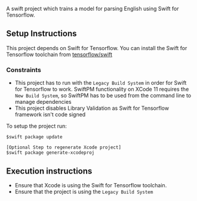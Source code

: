 A swift project which trains a model for parsing English using Swift for Tensorflow.

## Setup Instructions
This project depends on Swift for Tensorflow. You can install the Swift for Tensorflow toolchain from [tensorflow/swift](https://github.com/tensorflow/swift/blob/master/Installation.md)

### Constraints
- This project has to run with the `Legacy Build System` in order for Swift for Tensorflow to work. SwiftPM functionality on XCode 11 requires the `New Build System`, so SwiftPM has to be used from the command line to manage dependencies
- This project disables Library Validation as Swift for Tensorflow framework isn't code signed

To setup the project run:
```
$swift package update

[Optional Step to regenerate Xcode project]
$swift package generate-xcodeproj
```

## Execution instructions
- Ensure that Xcode is using the Swift for Tensorflow toolchain.
- Ensure that the project is using the `Legacy Build System`
